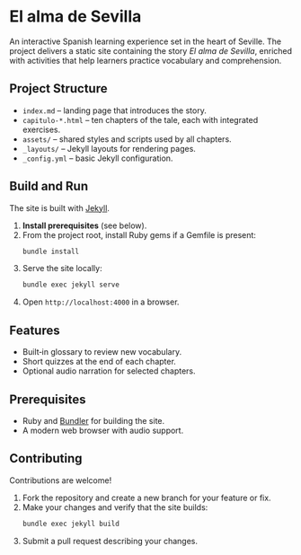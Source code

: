 # El alma de Sevilla

An interactive Spanish learning experience set in the heart of Seville. The project delivers a static site containing the story *El alma de Sevilla*, enriched with activities that help learners practice vocabulary and comprehension.

## Project Structure

- `index.md` – landing page that introduces the story.
- `capitulo-*.html` – ten chapters of the tale, each with integrated exercises.
- `assets/` – shared styles and scripts used by all chapters.
- `_layouts/` – Jekyll layouts for rendering pages.
- `_config.yml` – basic Jekyll configuration.

## Build and Run

The site is built with [Jekyll](https://jekyllrb.com/).

1. **Install prerequisites** (see below).
2. From the project root, install Ruby gems if a Gemfile is present:
   ```bash
   bundle install
   ```
3. Serve the site locally:
   ```bash
   bundle exec jekyll serve
   ```
4. Open `http://localhost:4000` in a browser.

## Features

- Built‑in glossary to review new vocabulary.
- Short quizzes at the end of each chapter.
- Optional audio narration for selected chapters.

## Prerequisites

- Ruby and [Bundler](https://bundler.io/) for building the site.
- A modern web browser with audio support.

## Contributing

Contributions are welcome!

1. Fork the repository and create a new branch for your feature or fix.
2. Make your changes and verify that the site builds:
   ```bash
   bundle exec jekyll build
   ```
3. Submit a pull request describing your changes.

